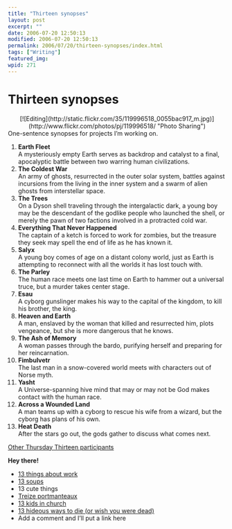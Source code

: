 ```yaml
---
title: "Thirteen synopses"
layout: post
excerpt: ""
date: 2006-07-20 12:50:13
modified: 2006-07-20 12:50:13
permalink: 2006/07/20/thirteen-synopses/index.html
tags: ["Writing"]
featured_img: 
wpid: 271
---
```


# Thirteen synopses

<div style="text-align: center;">[![Editing](http://static.flickr.com/35/119996518_0055bac917_m.jpg)](http://www.flickr.com/photos/pj/119996518/ "Photo Sharing")</div>One-sentence synopses for projects I’m working on.

1. **Earth Fleet**  
  A mysteriously empty Earth serves as backdrop and catalyst to a final, apocalyptic battle between two warring human civilizations.
2. **The Coldest War**  
  An army of ghosts, resurrected in the outer solar system, battles against incursions from the living in the inner system and a swarm of alien ghosts from interstellar space.
3. **The Trees**  
  On a Dyson shell traveling through the intergalactic dark, a young boy may be the descendant of the godlike people who launched the shell, or merely the pawn of two factions involved in a protracted cold war.
4. **Everything That Never Happened**  
  The captain of a ketch is forced to work for zombies, but the treasure they seek may spell the end of life as he has known it.
5. **Salyx**  
  A young boy comes of age on a distant colony world, just as Earth is attempting to reconnect with all the worlds it has lost touch with.
6. **The Parley**  
  The human race meets one last time on Earth to hammer out a universal truce, but a murder takes center stage.
7. **Esau**  
  A cyborg gunslinger makes his way to the capital of the kingdom, to kill his brother, the king.
8. **Heaven and Earth**  
  A man, enslaved by the woman that killed and resurrected him, plots vengeance, but she is more dangerous that he knows.
9. **The Ash of Memory**  
  A woman passes through the bardo, purifying herself and preparing for her reincarnation.
10. **Fimbulvetr**  
  The last man in a snow-covered world meets with characters out of Norse myth.
11. **Yasht**  
  A Universe-spanning hive mind that may or may not be God makes contact with the human race.
12. **Across a Wounded Land**  
  A man teams up with a cyborg to rescue his wife from a wizard, but the cyborg has plans of his own.
13. **Heat Death**  
  After the stars go out, the gods gather to discuss what comes next.

[Other Thursday Thirteen participants](http://www.technorati.com/tags/thursday+thirteen)

**Hey there!**

- [13 things about work](http://jugglingmother.blogspot.com/2006/07/thursday-13-working-girl.html)
- [13 soups](http://jedisluzer.blogspot.com/2006/07/thirteen-favorite-canned-soups.html)
- 13 cute things
- [Treize portmanteaux](http://www.homeburrough.com/archives/2006/07/13_words_ive_cr.htm)
- [13 kids in church](http://its-a-raggedy-life.blogspot.com/2006/07/thursday-thirteen-7th.html)
- [13 hideous ways to die (or wish you were dead)](http://ballsandwalnuts.com/?p=1095)
- Add a comment and I’ll put a link here